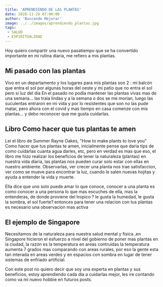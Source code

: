 ```yaml
---
title: 'APRENDIENDO DE LAS PLANTAS'
date: 2020-11-26 07:00:00
author: 'Buscando Mejorar'
image: ../../images/aprendiendo_plantas.jpg
tags:
 - SALUD
 - ESPIRITUALIDAD
---
```


Hoy quiero compartir una nuevo pasatiempo que se ha convertido importante en mi rutina diaria, me refiero a mis plantas.

## Mi pasado con las plantas 
Vivo en un departamento y los lugares para mis plantas son 2 : mi balcón que entra el sol por algunas horas del oeste y mi patio que no entra el sol pero si luz del dia 
En el pasado no podia mantener las plantas vivas mas de una semana... las traia lindas y a la semana o dos se me morian, luego las suculentas entraron en mi vida y por lo resistentes que son no las pude matar, pero ahora con el covid y mas tiempo en casa comenze con mis plantas... y debo reconocer que me gusta cuidarlas.

## Libro Como hacer que tus plantas te amen 
Lei el libro de Summer Rayne Oakes, "How to make plants to love you" Como hacer que tus plantas te amen, inicialmente pense que daria tips de como cuidarlas cuanta agua darles, etc, pero en verdad es mas que eso, el libro me hizo realizar los beneficios de tener la naturaleza (plantas) en nuestra vida diaria, las plantas nos pueden curar solo estar con ellas en nuestro ambiente. Observarlas, ver crecer una planta nos trae satisfaccion, ver como se mueve para encontrar la luz, cuando le salen nuevas hojitas y ayuda a entender la vida y muerte.

Ella dice que uno solo puede amar lo que conoce, conocer a una planta es como conocer a una persona lo que mas escuches de ella, mas la entenderas, de donde proviene del tropico ? le gusta la humedad, le gusta la sombra, el sol fuerte? entonces para tener una relacion con tus plantas es necesario una observacion mas activa   

## El ejemplo de Singapore 
Necesitamos de la naturaleza para nuestra salud mental y fisica ,en Singapore hicieron el esfuerzo a nivel del gobierno de poner mas plantas en la ciudad, la razón es la temperatura en areas contruidas la temperatura aumenta 7 grados mas comparando con areas rurales, por eso la gente esta tan interada en areas verdes y en espacios con sombra en lugar de tener sistemas de enfriado artificial.

Con este post no quiero decir que soy una experta en plantas y sus beneficios, estoy aprendiendo cada dia a cuidarlas mejor, les ire contando como va mi nuevo hobbie en futuros posts.
